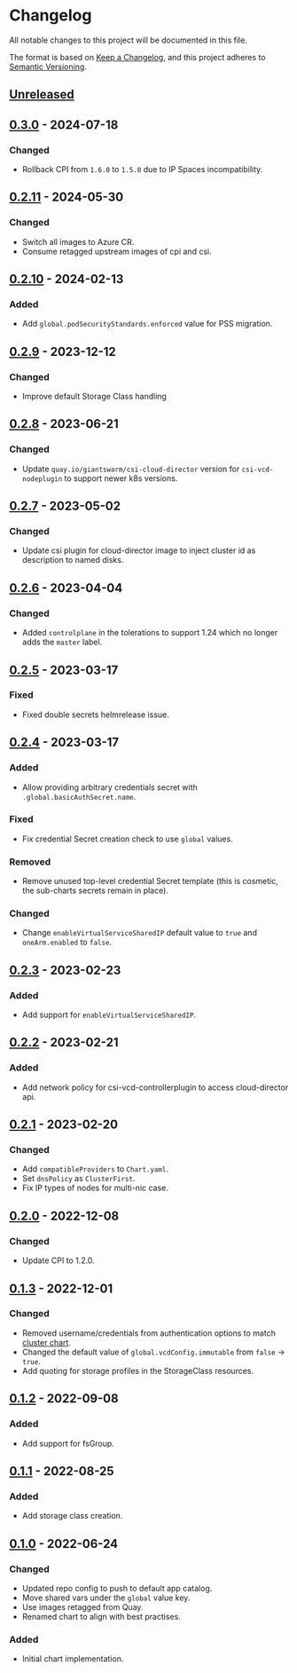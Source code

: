 # Changelog

All notable changes to this project will be documented in this file.

The format is based on [Keep a Changelog](https://keepachangelog.com/en/1.0.0/),
and this project adheres to [Semantic Versioning](https://semver.org/spec/v2.0.0.html).

## [Unreleased]

## [0.3.0] - 2024-07-18

### Changed

- Rollback CPI from `1.6.0` to `1.5.0` due to IP Spaces incompatibility.

## [0.2.11] - 2024-05-30

### Changed

- Switch all images to Azure CR.
- Consume retagged upstream images of cpi and csi.

## [0.2.10] - 2024-02-13

### Added

- Add `global.podSecurityStandards.enforced` value for PSS migration.

## [0.2.9] - 2023-12-12

### Changed

- Improve default Storage Class handling

## [0.2.8] - 2023-06-21

### Changed

- Update `quay.io/giantswarm/csi-cloud-director` version for `csi-vcd-nodeplugin` to support newer k8s versions.

## [0.2.7] - 2023-05-02

### Changed

- Update csi plugin for cloud-director image to inject cluster id as description to named disks.

## [0.2.6] - 2023-04-04

### Changed

- Added `controlplane` in the tolerations to support 1.24 which no longer adds the `master` label.

## [0.2.5] - 2023-03-17

### Fixed

- Fixed double secrets helmrelease issue.

## [0.2.4] - 2023-03-17

### Added

- Allow providing arbitrary credentials secret with `.global.basicAuthSecret.name`.

### Fixed

- Fix credential Secret creation check to use `global` values.

### Removed

- Remove unused top-level credential Secret template (this is cosmetic, the sub-charts secrets remain in place).

### Changed

- Change `enableVirtualServiceSharedIP` default value to `true` and `oneArm.enabled` to `false`.


## [0.2.3] - 2023-02-23

### Added

- Add support for `enableVirtualServiceSharedIP`.

## [0.2.2] - 2023-02-21

### Added

- Add network policy for csi-vcd-controllerplugin to access cloud-director api.

## [0.2.1] - 2023-02-20

### Changed

- Add `compatibleProviders` to `Chart.yaml`.
- Set `dnsPolicy` as `ClusterFirst`.
- Fix IP types of nodes for multi-nic case.

## [0.2.0] - 2022-12-08

### Changed

- Update CPI to 1.2.0.

## [0.1.3] - 2022-12-01

### Changed

- Removed username/credentials from authentication options to match [cluster chart](https://github.com/giantswarm/cluster-cloud-director/pull/35).
- Changed the default value of `global.vcdConfig.immutable` from `false` -> `true`.
- Add quoting for storage profiles in the StorageClass resources.

## [0.1.2] - 2022-09-08

### Added

- Add support for fsGroup.

## [0.1.1] - 2022-08-25

### Added

- Add storage class creation.

## [0.1.0] - 2022-06-24

### Changed

- Updated repo config to push to default app catalog.
- Move shared vars under the `global` value key.
- Use images retagged from Quay.
- Renamed chart to align with best practises.

### Added

- Initial chart implementation.

[Unreleased]: https://github.com/giantswarm/cloud-provider-cloud-director-app/compare/v0.3.0...HEAD
[0.3.0]: https://github.com/giantswarm/cloud-provider-cloud-director-app/compare/v0.2.11...v0.3.0
[0.2.11]: https://github.com/giantswarm/cloud-provider-cloud-director-app/compare/v0.2.10...v0.2.11
[0.2.10]: https://github.com/giantswarm/cloud-provider-cloud-director-app/compare/v0.2.9...v0.2.10
[0.2.9]: https://github.com/giantswarm/cloud-provider-cloud-director-app/compare/v0.2.8...v0.2.9
[0.2.8]: https://github.com/giantswarm/cloud-provider-cloud-director-app/compare/v0.2.7...v0.2.8
[0.2.7]: https://github.com/giantswarm/cloud-provider-cloud-director-app/compare/v0.2.6...v0.2.7
[0.2.6]: https://github.com/giantswarm/cloud-provider-cloud-director-app/compare/v0.2.5...v0.2.6
[0.2.5]: https://github.com/giantswarm/cloud-provider-cloud-director-app/compare/v0.2.4...v0.2.5
[0.2.4]: https://github.com/giantswarm/cloud-provider-cloud-director-app/compare/v0.2.3...v0.2.4
[0.2.3]: https://github.com/giantswarm/cloud-provider-cloud-director-app/compare/v0.2.2...v0.2.3
[0.2.2]: https://github.com/giantswarm/cloud-provider-cloud-director-app/compare/v0.2.1...v0.2.2
[0.2.1]: https://github.com/giantswarm/cloud-provider-cloud-director-app/compare/v0.2.0...v0.2.1
[0.2.0]: https://github.com/giantswarm/cloud-provider-cloud-director-app/compare/v0.1.3...v0.2.0
[0.1.3]: https://github.com/giantswarm/cloud-provider-cloud-director-app/compare/v0.1.2...v0.1.3
[0.1.2]: https://github.com/giantswarm/cloud-provider-cloud-director-app/compare/v0.1.1...v0.1.2
[0.1.1]: https://github.com/giantswarm/cloud-provider-cloud-director-app/compare/v0.1.0...v0.1.1
[0.1.0]: https://github.com/giantswarm/cloud-provider-cloud-director-app/releases/tag/v0.1.0
